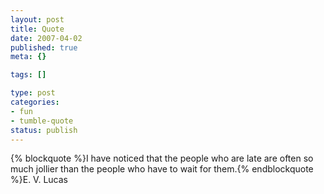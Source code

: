 ```yaml
--- 
layout: post
title: Quote
date: 2007-04-02
published: true
meta: {}

tags: []

type: post
categories: 
- fun
- tumble-quote
status: publish
---
```

{% blockquote %}I have noticed that the people who are late are often so much jollier than the people who have to wait for them.{% endblockquote %}E. V. Lucas

